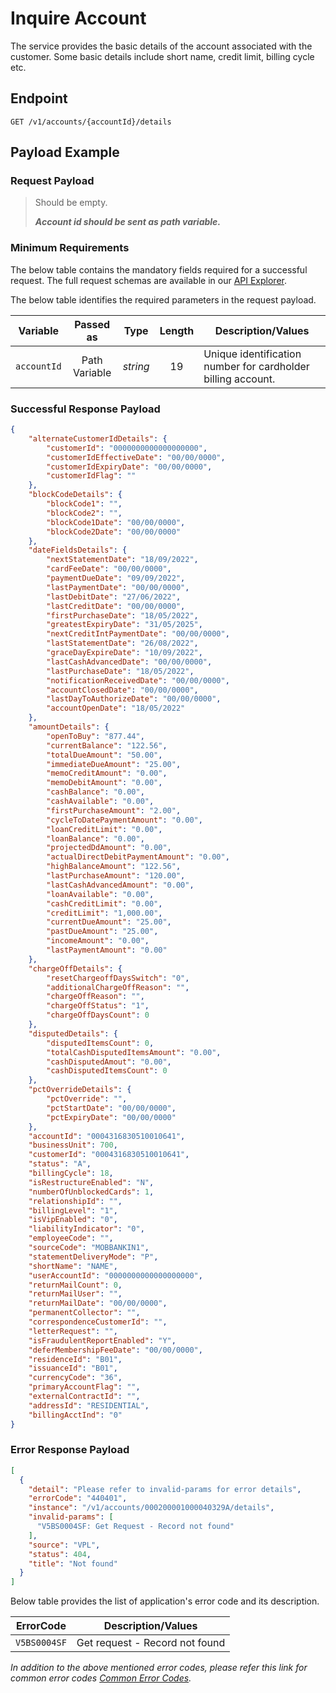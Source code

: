 # Inquire Account

The service provides the basic details of the account associated with the customer. Some basic details include short name, credit limit, billing cycle etc.

## Endpoint

`GET /v1/accounts/{accountId}/details`

## Payload Example

### Request Payload

>Should be empty. 
>
>***Account id should be sent as path variable.***


### Minimum Requirements

The below table contains the mandatory fields required for a successful request. The full request schemas are available in our [API Explorer](../api/?type=get&path=/v1/accounts/{accountId}/details).

The below table identifies the required parameters in the request payload.

| Variable | Passed as | Type | Length | Description/Values |
| -------- | :-------: | :--: | :------------: | ------------------ |
| `accountId` | Path Variable | *string* | 19 | Unique identification number for cardholder billing account. |

### Successful Response Payload

```json
{
    "alternateCustomerIdDetails": {
        "customerId": "0000000000000000000",
        "customerIdEffectiveDate": "00/00/0000",
        "customerIdExpiryDate": "00/00/0000",
        "customerIdFlag": ""
    },
    "blockCodeDetails": {
        "blockCode1": "",
        "blockCode2": "",
        "blockCode1Date": "00/00/0000",
        "blockCode2Date": "00/00/0000"
    },
    "dateFieldsDetails": {
        "nextStatementDate": "18/09/2022",
        "cardFeeDate": "00/00/0000",
        "paymentDueDate": "09/09/2022",
        "lastPaymentDate": "00/00/0000",
        "lastDebitDate": "27/06/2022",
        "lastCreditDate": "00/00/0000",
        "firstPurchaseDate": "18/05/2022",
        "greatestExpiryDate": "31/05/2025",
        "nextCreditIntPaymentDate": "00/00/0000",
        "lastStatementDate": "26/08/2022",
        "graceDayExpireDate": "10/09/2022",
        "lastCashAdvancedDate": "00/00/0000",
        "lastPurchaseDate": "18/05/2022",
        "notificationReceivedDate": "00/00/0000",
        "accountClosedDate": "00/00/0000",
        "lastDayToAuthorizeDate": "00/00/0000",
        "accountOpenDate": "18/05/2022"
    },
    "amountDetails": {
        "openToBuy": "877.44",
        "currentBalance": "122.56",
        "totalDueAmount": "50.00",
        "immediateDueAmount": "25.00",
        "memoCreditAmount": "0.00",
        "memoDebitAmount": "0.00",
        "cashBalance": "0.00",
        "cashAvailable": "0.00",
        "firstPurchaseAmount": "2.00",
        "cycleToDatePaymentAmount": "0.00",
        "loanCreditLimit": "0.00",
        "loanBalance": "0.00",
        "projectedDdAmount": "0.00",
        "actualDirectDebitPaymentAmount": "0.00",
        "highBalanceAmount": "122.56",
        "lastPurchaseAmount": "120.00",
        "lastCashAdvancedAmount": "0.00",
        "loanAvailable": "0.00",
        "cashCreditLimit": "0.00",
        "creditLimit": "1,000.00",
        "currentDueAmount": "25.00",
        "pastDueAmount": "25.00",
        "incomeAmount": "0.00",
        "lastPaymentAmount": "0.00"
    },
    "chargeOffDetails": {
        "resetChargeoffDaysSwitch": "0",
        "additionalChargeOffReason": "",
        "chargeOffReason": "",
        "chargeOffStatus": "1",
        "chargeOffDaysCount": 0
    },
    "disputedDetails": {
        "disputedItemsCount": 0,
        "totalCashDisputedItemsAmount": "0.00",
        "cashDisputedAmout": "0.00",
        "cashDisputedItemsCount": 0
    },
    "pctOverrideDetails": {
        "pctOverride": "",
        "pctStartDate": "00/00/0000",
        "pctExpiryDate": "00/00/0000"
    },
    "accountId": "0004316830510010641",
    "businessUnit": 700,
    "customerId": "0004316830510010641",
    "status": "A",
    "billingCycle": 18,
    "isRestructureEnabled": "N",
    "numberOfUnblockedCards": 1,
    "relationshipId": "",
    "billingLevel": "1",
    "isVipEnabled": "0",
    "liabilityIndicator": "0",
    "employeeCode": "",
    "sourceCode": "MOBBANKIN1",
    "statementDeliveryMode": "P",
    "shortName": "NAME",
    "userAccountId": "0000000000000000000",
    "returnMailCount": 0,
    "returnMailUser": "",
    "returnMailDate": "00/00/0000",
    "permanentCollector": "",
    "correspondenceCustomerId": "",
    "letterRequest": "",
    "isFraudulentReportEnabled": "Y",
    "deferMembershipFeeDate": "00/00/0000",
    "residenceId": "B01",
    "issuanceId": "B01",
    "currencyCode": "36",
    "primaryAccountFlag": "",
    "externalContractId": "",
    "addressId": "RESIDENTIAL",
    "billingAcctInd": "0"
}
```

### Error Response Payload

```json
[
  {
    "detail": "Please refer to invalid-params for error details",
    "errorCode": "440401",
    "instance": "/v1/accounts/000200001000040329A/details",
    "invalid-params": [
      "V5BS0004SF: Get Request - Record not found"
    ],
    "source": "VPL",
    "status": 404,
    "title": "Not found"
  }
]
```

Below table provides the list of application's error code and its description.

| ErrorCode |  Description/Values |
| --------  | ------------------ |
| `V5BS0004SF` | Get request - Record not found|

*In addition to the above mentioned error codes, please refer this link for common error codes [Common Error Codes](?path=docs/Common_Error_Code.md).*